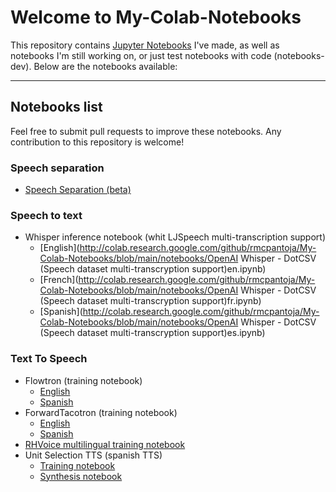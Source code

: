 # Welcome to My-Colab-Notebooks

This repository contains [Jupyter Notebooks](http://jupyter.org/) I've made, as well as notebooks I'm still working on, or just test notebooks with code (notebooks-dev). Below are the notebooks available:

---

## **Notebooks list**

Feel free to submit pull requests to improve these notebooks. Any contribution to this repository is welcome!

### **Speech separation**

* [Speech Separation (beta)](http://colab.research.google.com/github/rmcpantoja/My-Colab-Notebooks/blob/main/notebooks/speech_separation_(beta).ipynb)

### **Speech to text**

* Whisper inference notebook (whit LJSpeech multi-transcription support)
	* [English](http://colab.research.google.com/github/rmcpantoja/My-Colab-Notebooks/blob/main/notebooks/OpenAI Whisper - DotCSV (Speech dataset multi-transcryption support)en.ipynb)
	* [French](http://colab.research.google.com/github/rmcpantoja/My-Colab-Notebooks/blob/main/notebooks/OpenAI Whisper - DotCSV (Speech dataset multi-transcryption support)fr.ipynb)
	* [Spanish](http://colab.research.google.com/github/rmcpantoja/My-Colab-Notebooks/blob/main/notebooks/OpenAI Whisper - DotCSV (Speech dataset multi-transcryption support)es.ipynb)

### **Text To Speech**

* Flowtron (training notebook)
	* [English](http://colab.research.google.com/github/rmcpantoja/My-Colab-Notebooks/blob/main/notebooks/flowtron_training_beta2.ipynb)
	* [Spanish](http://colab.research.google.com/github/rmcpantoja/My-Colab-Notebooks/blob/main/notebooks/spanish_flowtron_training_beta2.ipynb)
* ForwardTacotron (training notebook)
	* [English](http://colab.research.google.com/github/rmcpantoja/My-Colab-Notebooks/blob/main/notebooks/forwardTacotron_training(beta5).ipynb)
	* [Spanish](http://colab.research.google.com/github/rmcpantoja/My-Colab-Notebooks/blob/main/notebooks/forwardTacotron_español_entrenamiento(beta7).ipynb)
* [RHVoice multilingual training notebook](https://colab.research.google.com/github/rmcpantoja/RHVoice/blob/master/src/notebooks/RHVoice_training.ipynb)
* Unit Selection TTS (spanish TTS)
	* [Training notebook](http://colab.research.google.com/github/rmcpantoja/My-Colab-Notebooks/blob/main/notebooks/unitSelectionTts_trainingNotebook.ipynb)
	* [Synthesis notebook](http://colab.research.google.com/github/rmcpantoja/My-Colab-Notebooks/blob/main/notebooks/unitSelectionTts_synthesis_notebook.ipynb)
